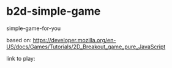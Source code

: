 # b2d-simple-game
simple-game-for-you

based on:
https://developer.mozilla.org/en-US/docs/Games/Tutorials/2D_Breakout_game_pure_JavaScript


link to play:
